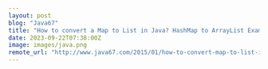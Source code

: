 ```yaml
---
layout: post
blog: "Java67"
title: "How to convert a Map to List in Java? HashMap to ArrayList Example"
date: 2023-09-22T07:38:00Z
image: images/java.png
remote_url: "http://www.java67.com/2015/01/how-to-convert-map-to-list-in-java.html"
---
```

